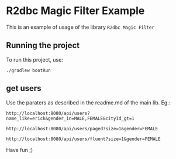 # R2dbc Magic Filter Example

This is an example of usage of the library `R2dbc Magic Filter`

## Running the project

To run this project, use: 

```shell
./gradlew bootRun
```

## get users

Use the paraters as described in the readme.md of the main lib. Eg.:

```
http://localhost:8080/api/users?name_like=erick&gender_in=MALE,FEMALE&cityId_gt=1

http://localhost:8080/api/users/paged?size=1&gender=FEMALE

http://localhost:8080/api/users/fluent?size=1&gender=FEMALE
```

Have fun ;)